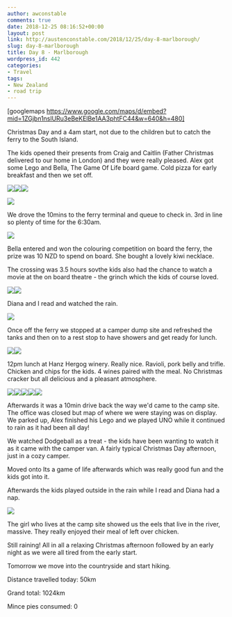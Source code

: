 ```yaml
---
author: awconstable
comments: true
date: 2018-12-25 08:16:52+00:00
layout: post
link: http://austenconstable.com/2018/12/25/day-8-marlborough/
slug: day-8-marlborough
title: Day 8 - Marlborough
wordpress_id: 442
categories:
- Travel
tags:
- New Zealand
- road trip
---
```


[googlemaps https://www.google.com/maps/d/embed?mid=1ZGjbn1nslURu3eBeKElBe1AA3phtFC44&w=640&h=480]

Christmas Day and a 4am start, not due to the children but to catch the ferry to the South Island.

The kids opened their presents from Craig and Caitlin (Father Christmas delivered to our home in London) and they were really pleased. Alex got some Lego and Bella, The Game Of Life board game. Cold pizza for early breakfast and then we set off.

![](https://austenconstable.files.wordpress.com/2018/12/img_2601.jpg)![](https://austenconstable.files.wordpress.com/2018/12/img_2606.jpg)![](https://austenconstable.files.wordpress.com/2018/12/img_2603.jpg)

![](https://austenconstable.files.wordpress.com/2018/12/img_0054.jpg)

We drove the 10mins to the ferry terminal and queue to check in. 3rd in line so plenty of time for the 6:30am.

![](https://austenconstable.files.wordpress.com/2018/12/img_0055.jpg)

Bella entered and won the colouring competition on board the ferry, the prize was 10 NZD to spend on board. She bought a lovely kiwi necklace.

The crossing was 3.5 hours sovthe kids also had the chance to watch a movie at the on board theatre - the grinch which the kids of course loved.

![](https://austenconstable.files.wordpress.com/2018/12/img_2609.jpg)![](https://austenconstable.files.wordpress.com/2018/12/img_0056.jpg)

Diana and I read and watched the rain.

![](https://austenconstable.files.wordpress.com/2018/12/img_0059.jpg)

Once off the ferry we stopped at a camper dump site and refreshed the tanks and then on to a rest stop to have showers and get ready for lunch.

![](https://austenconstable.files.wordpress.com/2018/12/img_0064.jpg)![](https://austenconstable.files.wordpress.com/2018/12/9e8dde7d-7c15-4088-9d5a-bdd6934c6f5f.jpg)

12pm lunch at Hanz Hergog winery. Really nice. Ravioli, pork belly and trifle. Chicken and chips for the kids. 4 wines paired with the meal. No Christmas cracker but all delicious and a pleasant atmosphere.

![](https://austenconstable.files.wordpress.com/2018/12/img_2617.jpg)![](https://austenconstable.files.wordpress.com/2018/12/img_2619.jpg)![](https://austenconstable.files.wordpress.com/2018/12/img_0071.jpg)![](https://austenconstable.files.wordpress.com/2018/12/img_0073.jpg)![](https://austenconstable.files.wordpress.com/2018/12/img_0080.jpg)

Afterwards it was a 10min drive back the way we'd came to the camp site. The office was closed but map of where we were staying was on display. We parked up, Alex finished his Lego and we played UNO while it continued to rain as it had been all day!

We watched Dodgeball as a treat - the kids have been wanting to watch it as it came with the camper van. A fairly typical Christmas Day afternoon, just in a cozy camper.

Moved onto Its a game of life afterwards which was really good fun and the kids got into it.

Afterwards the kids played outside in the rain while I read and Diana had a nap.

![](https://austenconstable.files.wordpress.com/2018/12/img_0093.jpg)

The girl who lives at the camp site showed us the eels that live in the river, massive. They really enjoyed their meal of left over chicken.

Still raining! All in all a relaxing Christmas afternoon followed by an early night as we were all tired from the early start.

Tomorrow we move into the countryside and start hiking.

Distance travelled today: 50km

Grand total: 1024km

Mince pies consumed: 0
